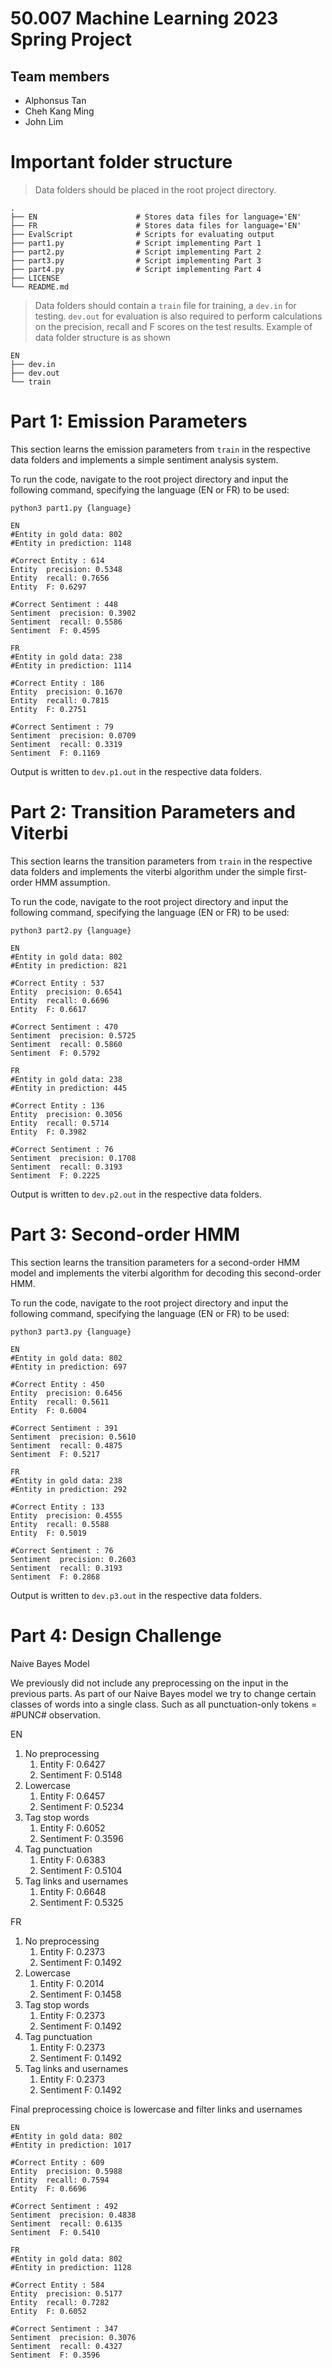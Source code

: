 # 50.007 Machine Learning 2023 Spring Project

## Team members

- Alphonsus Tan
- Cheh Kang Ming
- John Lim

# Important folder structure
> Data folders should be placed in the root project directory.

    .
    ├── EN                      # Stores data files for language='EN'
    ├── FR                      # Stores data files for language='EN'
    ├── EvalScript              # Scripts for evaluating output
    ├── part1.py                # Script implementing Part 1
    ├── part2.py                # Script implementing Part 2
    ├── part3.py                # Script implementing Part 3
    ├── part4.py                # Script implementing Part 4
    ├── LICENSE
    └── README.md

> Data folders should contain a `train` file for training, a `dev.in` for testing. `dev.out` for evaluation is also required to perform calculations on the precision, recall and F scores on the test results. Example of data folder structure is as shown

    EN
    ├── dev.in
    ├── dev.out
    └── train

# Part 1: Emission Parameters

This section learns the emission parameters from `train` in the respective data folders and implements a simple sentiment analysis system.

To run the code, navigate to the root project directory and input the following command, specifying the language (EN or FR) to be used:
```console
python3 part1.py {language}

EN
#Entity in gold data: 802
#Entity in prediction: 1148

#Correct Entity : 614
Entity  precision: 0.5348
Entity  recall: 0.7656
Entity  F: 0.6297

#Correct Sentiment : 448
Sentiment  precision: 0.3902
Sentiment  recall: 0.5586
Sentiment  F: 0.4595

FR
#Entity in gold data: 238
#Entity in prediction: 1114

#Correct Entity : 186
Entity  precision: 0.1670
Entity  recall: 0.7815
Entity  F: 0.2751

#Correct Sentiment : 79
Sentiment  precision: 0.0709
Sentiment  recall: 0.3319
Sentiment  F: 0.1169
```

Output is written to `dev.p1.out` in the respective data folders.

# Part 2: Transition Parameters and Viterbi

This section learns the transition parameters from `train` in the respective data folders and implements the viterbi algorithm under the simple first-order HMM assumption.

To run the code, navigate to the root project directory and input the following command, specifying the language (EN or FR) to be used:
```console
python3 part2.py {language}

EN
#Entity in gold data: 802
#Entity in prediction: 821

#Correct Entity : 537
Entity  precision: 0.6541
Entity  recall: 0.6696
Entity  F: 0.6617

#Correct Sentiment : 470
Sentiment  precision: 0.5725
Sentiment  recall: 0.5860
Sentiment  F: 0.5792

FR
#Entity in gold data: 238
#Entity in prediction: 445

#Correct Entity : 136
Entity  precision: 0.3056
Entity  recall: 0.5714
Entity  F: 0.3982

#Correct Sentiment : 76
Sentiment  precision: 0.1708
Sentiment  recall: 0.3193
Sentiment  F: 0.2225
```
Output is written to `dev.p2.out` in the respective data folders.

# Part 3: Second-order HMM

This section learns the transition parameters for a second-order HMM model and implements the viterbi algorithm for decoding this second-order HMM.

To run the code, navigate to the root project directory and input the following command, specifying the language (EN or FR) to be used:
```console
python3 part3.py {language}

EN
#Entity in gold data: 802
#Entity in prediction: 697

#Correct Entity : 450
Entity  precision: 0.6456
Entity  recall: 0.5611
Entity  F: 0.6004

#Correct Sentiment : 391
Sentiment  precision: 0.5610
Sentiment  recall: 0.4875
Sentiment  F: 0.5217

FR
#Entity in gold data: 238
#Entity in prediction: 292

#Correct Entity : 133
Entity  precision: 0.4555
Entity  recall: 0.5588
Entity  F: 0.5019

#Correct Sentiment : 76
Sentiment  precision: 0.2603
Sentiment  recall: 0.3193
Sentiment  F: 0.2868
```

Output is written to `dev.p3.out` in the respective data folders.

# Part 4: Design Challenge
Naive Bayes Model

We previously did not include any preprocessing on the input in the previous parts. As part of our Naive Bayes model we try to change certain classes of words into a single class. Such as all punctuation-only tokens = #PUNC# observation. 

EN 
1. No preprocessing
   1. Entity  F: 0.6427
   2. Sentiment  F: 0.5148
2. Lowercase
   1. Entity  F: 0.6457
   2. Sentiment  F: 0.5234
3. Tag stop words
   1. Entity  F: 0.6052
   2. Sentiment  F: 0.3596
4. Tag punctuation 
   1. Entity  F: 0.6383
   2. Sentiment  F: 0.5104
5. Tag links and usernames
   1. Entity  F: 0.6648
   2. Sentiment  F: 0.5325 


FR
1. No preprocessing
   1. Entity  F: 0.2373
   2. Sentiment  F: 0.1492
2. Lowercase
   1. Entity  F:  0.2014   
   2. Sentiment  F: 0.1458
3. Tag stop words
   1. Entity  F: 0.2373
   2. Sentiment  F: 0.1492
4. Tag punctuation 
   1. Entity  F: 0.2373
   2. Sentiment  F: 0.1492
5. Tag links and usernames
   1. Entity  F: 0.2373
   2. Sentiment  F: 0.1492

Final preprocessing choice is lowercase and filter links and usernames

```console
EN 
#Entity in gold data: 802
#Entity in prediction: 1017

#Correct Entity : 609
Entity  precision: 0.5988
Entity  recall: 0.7594
Entity  F: 0.6696

#Correct Sentiment : 492
Sentiment  precision: 0.4838
Sentiment  recall: 0.6135
Sentiment  F: 0.5410

FR 
#Entity in gold data: 802
#Entity in prediction: 1128

#Correct Entity : 584
Entity  precision: 0.5177
Entity  recall: 0.7282
Entity  F: 0.6052

#Correct Sentiment : 347
Sentiment  precision: 0.3076
Sentiment  recall: 0.4327
Sentiment  F: 0.3596
```